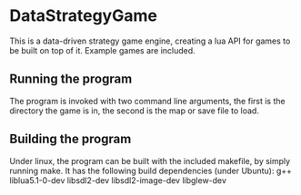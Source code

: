 # DataStrategyGame

This is a data-driven strategy game engine, creating a lua API for games to be built on top of it.  Example games are included.

## Running the program

The program is invoked with two command line arguments, the first is the directory the game is in, the second is the map or save file to load.

## Building the program

Under linux, the program can be built with the included makefile, by simply running make.  It has the following build dependencies (under Ubuntu): 
g++
liblua5.1-0-dev
libsdl2-dev
libsdl2-image-dev
libglew-dev
